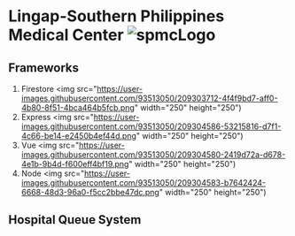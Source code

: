 # Lingap-Southern Philippines Medical Center ![spmcLogo](https://user-images.githubusercontent.com/93513050/209300816-6cdf3d85-3f40-4c59-8662-a4ddeaea3f88.png "SPMC logo")

## Frameworks
1. Firestore <img src="https://user-images.githubusercontent.com/93513050/209303712-4f4f9bd7-aff0-4b80-8f51-4bca464b5fcb.png" width="250" height="250")
2. Express <img src="https://user-images.githubusercontent.com/93513050/209304586-53215816-d7f1-4c66-be14-e2450b4ef44d.png" width="250" height="250")
3. Vue <img src="https://user-images.githubusercontent.com/93513050/209304580-2419d72a-d678-4e1b-9b4d-f600eff4bf19.png" width="250" height="250")
3. Node <img src="https://user-images.githubusercontent.com/93513050/209304583-b7642424-6668-48d3-96a0-f5cc2bbe47dc.png" width="250" height="250")

## Hospital Queue System
